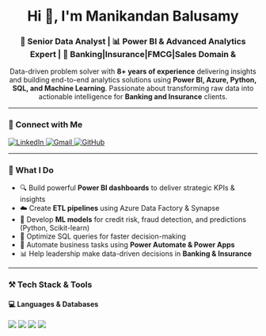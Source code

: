 <h1 align="center">Hi 👋, I'm Manikandan Balusamy</h1>
<h3 align="center">🎯 Senior Data Analyst | 📊 Power BI & Advanced Analytics Expert | 🏦 Banking|Insurance|FMCG|Sales Domain &</h3>

<p align="center">
Data-driven problem solver with <strong>8+ years of experience</strong> delivering insights and building end-to-end analytics solutions using <strong>Power BI, Azure, Python, SQL, and Machine Learning</strong>. Passionate about transforming raw data into actionable intelligence for <strong>Banking and Insurance</strong> clients.
</p>

---

### 🔗 Connect with Me
<p align="left">
  <a href="https://www.linkedin.com/in/manikandan-balusamy-498b4715a/" target="_blank">
    <img src="https://img.shields.io/badge/LinkedIn-blue?style=for-the-badge&logo=linkedin&logoColor=white" alt="LinkedIn" />
  </a>
  <a href="mailto:balumani.india@gmail.com" target="_blank">
    <img src="https://img.shields.io/badge/Gmail-red?style=for-the-badge&logo=gmail&logoColor=white" alt="Gmail" />
  </a>
  <a href="https://github.com/manikandan2112" target="_blank">
    <img src="https://img.shields.io/badge/GitHub-181717?style=for-the-badge&logo=github&logoColor=white" alt="GitHub" />
  </a>
</p>

---

### 💼 What I Do
- 🔍 Build powerful **Power BI dashboards** to deliver strategic KPIs & insights
- ☁️ Create **ETL pipelines** using Azure Data Factory & Synapse
- 🧠 Develop **ML models** for credit risk, fraud detection, and predictions (Python, Scikit-learn)
- 🧾 Optimize SQL queries for faster decision-making
- 🤖 Automate business tasks using **Power Automate & Power Apps**
- 📊 Help leadership make data-driven decisions in **Banking & Insurance**

---

### ⚒️ Tech Stack & Tools
#### 💻 Languages & Databases
<p align="left">
  <img src="https://img.shields.io/badge/Python-3776AB?style=flat&logo=python&logoColor=white"/>
  <img src="https://img.shields.io/badge/SQL-4479A1?style=flat&logo=postgresql&logoColor=white"/>
  <img src="https://img.shields.io/badge/MSSQL-CC2927?style=flat&logo=microsoft-sql-server&logoColor=white"/>
  <img src="https://img.shields.io/badge/MySQL-005C84?style=flat&logo=mysql&logoColor=white"/>
  <img src="https://img.shields.io/badge/Oracle
